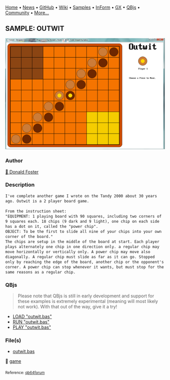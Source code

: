 [Home](https://qb64.com) • [News](../../news.md) • [GitHub](https://github.com/QB64Official/qb64) • [Wiki](https://github.com/QB64Official/qb64/wiki) • [Samples](../../samples.md) • [InForm](../../inform.md) • [GX](../../gx.md) • [QBjs](../../qbjs.md) • [Community](../../community.md) • [More...](../../more.md)

## SAMPLE: OUTWIT

![outwit-screenshot.png](img/outwit-screenshot.png)

### Author

[🐝 Donald Foster](../donald-foster.md) 

### Description

```text
I've complete another game I wrote on the Tandy 2000 about 30 years ago. Outwit is a 2 player board game.

From the instruction sheet:
"EQUIPMENT: 1 playing board with 90 squares, including two corners of 9 squares each. 18 chips (9 dark and 9 light), one chip on each side has a dot on it, called the "power chip".
OBJECT: To be the first to slide all nine of your chips into your own corner of the board."
The chips are setup in the middle of the board at start. Each player plays alternately one chip in one direction only. a regular chip may move horizontally or vertically only. A power chip may move also diagonally. A regular chip must slide as far as it can go. Stopped only by reaching the edge of the board, another chip or the opponent's corner. A power chip can stop whenever it wants, but must stop for the same reasons as a regular chip.
```

### QBjs

> Please note that QBjs is still in early development and support for these examples is extremely experimental (meaning will most likely not work). With that out of the way, give it a try!

* [LOAD "outwit.bas"](https://v6p9d9t4.ssl.hwcdn.net/html/6022890/index.html?src=https://qb64.com/samples/outwit/src/outwit.bas)
* [RUN "outwit.bas"](https://v6p9d9t4.ssl.hwcdn.net/html/6022890/index.html?mode=auto&src=https://qb64.com/samples/outwit/src/outwit.bas)
* [PLAY "outwit.bas"](https://v6p9d9t4.ssl.hwcdn.net/html/6022890/index.html?mode=play&src=https://qb64.com/samples/outwit/src/outwit.bas)

### File(s)

* [outwit.bas](src/outwit.bas)

🔗 [game](../game.md)


<sub>Reference: [qb64forum](https://qb64forum.alephc.xyz/index.php?topic=125.0) </sub>
